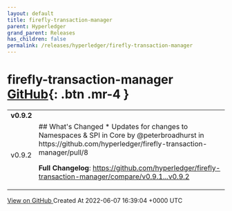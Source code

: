```yaml
---
layout: default
title: firefly-transaction-manager
parent: Hyperledger
grand_parent: Releases
has_children: false
permalink: /releases/hyperledger/firefly-transaction-manager
---
```


# firefly-transaction-manager <span class="fs-3 right-align">[GitHub](https://github.com/hyperledger/firefly-transaction-manager){: .btn .mr-4 }</span>


<div>
    <table>
        <tr>
            <td colspan="2">
                <b>
                    v0.9.2
                </b>
            </td>
        </tr>
        <tr>
            <td>
                <span class="chip">
                    v0.9.2
                </span>
            </td>
            <td>
                ## What's Changed
* Updates for changes to Namespaces & SPI in Core by @peterbroadhurst in https://github.com/hyperledger/firefly-transaction-manager/pull/8


**Full Changelog**: https://github.com/hyperledger/firefly-transaction-manager/compare/v0.9.1...v0.9.2
            </td>
        </tr>
    </table>
    <a href="https://github.com/hyperledger/firefly-transaction-manager/releases/tag/v0.9.2" class=".btn">
        View on GitHub
    </a>
    <span class="right-align">
        Created At 2022-06-07 16:39:04 +0000 UTC
    </span>
</div>

